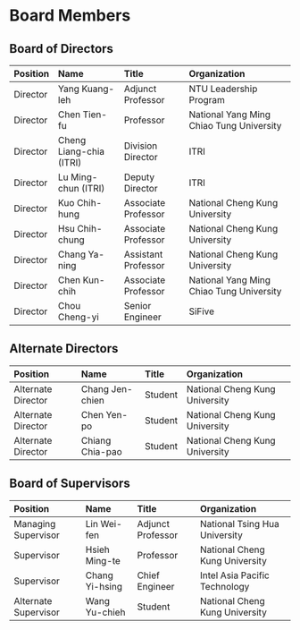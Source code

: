 # Board Members


## Board of Directors

| Position | Name | Title | Organization |
|:---------|:-----|:------|:-------------|
| Director | Yang Kuang-leh | Adjunct Professor | NTU Leadership Program |
| Director | Chen Tien-fu | Professor | National Yang Ming Chiao Tung University |
| Director | Cheng Liang-chia (ITRI) | Division Director | ITRI |
| Director | Lu Ming-chun (ITRI) | Deputy Director | ITRI |
| Director | Kuo Chih-hung | Associate Professor | National Cheng Kung University |
| Director | Hsu Chih-chung | Associate Professor | National Cheng Kung University |
| Director | Chang Ya-ning | Assistant Professor | National Cheng Kung University |
| Director | Chen Kun-chih | Associate Professor | National Yang Ming Chiao Tung University |
| Director | Chou Cheng-yi | Senior Engineer | SiFive |


## Alternate Directors

| Position | Name | Title | Organization |
|:---------|:-----|:------|:-------------|
| Alternate Director | Chang Jen-chien | Student | National Cheng Kung University |
| Alternate Director | Chen Yen-po | Student | National Cheng Kung University |
| Alternate Director | Chiang Chia-pao | Student | National Cheng Kung University |


## Board of Supervisors

| Position | Name | Title | Organization |
|:---------|:-----|:------|:-------------|
| Managing Supervisor | Lin Wei-fen | Adjunct Professor | National Tsing Hua University |
| Supervisor | Hsieh Ming-te | Professor | National Cheng Kung University |
| Supervisor | Chang Yi-hsing | Chief Engineer | Intel Asia Pacific Technology |
| Alternate Supervisor | Wang Yu-chieh | Student | National Cheng Kung University |
